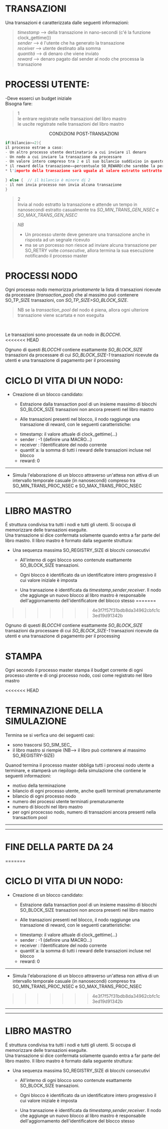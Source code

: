 # TRANSAZIONI
Una transazioni é caratterizzata dalle seguenti informazioni:
>_timestamp_ --> della transazione in nano-secondi (c'é la funzione clock_gettime()) <br>
>_sender_ --> é l'utente che ha generato la transazione <br>
>_receiver_ --> utente destinato alla somma <br> 
>_quantitá_ --> di denaro che viene inviato <br>
>_reward_ --> denaro pagato dal sender al nodo che processa la transazione <br>


# PROCESSI UTENTE:
-Deve esserci un budget iniziale </br>
 Bisogna fare:<br>
 >1<br>
 > le entrare registrate nelle transazioni del libro mastro </br>
 > le uscite registrate nelle transazioni del libro mastro </br>



<center> CONDIZIONI POST-TRANSAZIONI </center> 

``` c
if(bilancio>=2){ 
il processo estrae a caso:
- Un altro processo utente destinatario a cui inviare il denaro
- Un nodo a cui inviare la transazione da processare
- Un valore intero compreso tra 2 e il suo bilancio suddiviso in questo modo:
* il reward della transazione==percentuale SO_REWARD(che sarebbe la percentuale) del valore estratto, con un minimo di 1
* l'importo della transazione sarà uguale al valore estratto sottratto del reward
    
} else {  // il bilancio è minore di 2
- il non invia processo non invia alcuna transazione 
}
```

>2<br>
> Invia al nodo estratto la transazione e attende un tempo in nanosecondi estratto casualmente tra _SO_MIN_TRANS_GEN_NSEC_ e _SO_MAX_TRANS_GEN_NSEC_

>*NB*
> - Un processo utente deve generare una transazione anche in risposta ad un segnale ricevuto
> - ma se un porcesso non riesce ad inviare alcuna transazione per SO_RETRY volte *consecutive*, allora termina la sua esecuzione notificando il processo master


# PROCESSI NODO


Ogni processo nodo memorizza _privatamente_ la lista di transazioni ricevute da processare (_transaction_pool_) che al massimo puó contenere SO_TP_SIZE transazioni, con _SO_TP_SIZE>SO_BLOCK_SIZE_.

>NB se la _transaction_pool_ del nodo é piena, allora ogni ulteriore transazione viene scartata e non eseguita
<br>

Le transazioni sono processate da un nodo in _BLOCCHI_. <br>
<<<<<<< HEAD

Ognuno di questi _BLOCCHI_ contiene esattamente _SO_BLOCK_SIZE_ transazioni da processare di cui _SO_BLOCK_SIZE-1_ transazioni ricevute da utenti e una transazione di pagamento per il processing 


# CICLO DI VITA DI UN NODO:
- Creazione di un blocco candidato: <br>
    - Estrazione dalla transaction pool di un insieme massimo di blocchi SO_BLOCK_SIZE transazioni non ancora presenti nel libro mastro

    - Alle transazioni presenti nel blocco, il nodo raggiunge una transazione di reward, con le seguenti caratteristiche:<br>

    * timestamp: il valore attuale di clock_gettime(...)
    * sender : -1 (definire una MACRO...)
    * receiver : l’dentificatore del nodo corrente
    * quantit`a: la somma di tutti i reward delle transazioni incluse nel blocco
    * reward: 0 <br>
---
- Simula l'elaborazione di un blocco attraverso un'attesa non attiva di un intervallo temporale casuale (in nanosecondi) compreso tra SO_MIN_TRANS_PROC_NSEC e SO_MAX_TRANS_PROC_NSEC


----
# LIBRO MASTRO
É struttura condivisa tra tutti i nodi e tutti gli utenti. Si occupa di memorizzare delle transazioni eseguite.<br>
Una transazione si dice confermata solamente quando entra a far parte del libro mastro.
Il libro mastro è formato dalla seguente struttura:

- Una sequenza massima SO_REGISTRY_SIZE di blocchi consecutivi
    
    - All'interno di ogni blocco sono contenute esattamente SO_BLOCK_SIZE transazioni. 

    - Ogni blocco è identificato da un identificatore intero progressivo il cui valore iniziale è imposta
    - Una transazione è identificata da _timestamp_,_sender_,_receiver_.
    Il nodo che aggiunge un nuovo blocco al libro mastro è responsabile dell'aggiornamento dell'identificatore del blocco stesso
=======
>>>>>>> 4e3f7f57f31bdb8da34962cbfc1c3ed19d91342b

Ognuno di questi _BLOCCHI_ contiene esattamente _SO_BLOCK_SIZE_ transazioni da processare di cui _SO_BLOCK_SIZE-1_ transazioni ricevute da utenti e una transazione di pagamento per il processing 

# STAMPA
Ogni secondo il processo master stampa il budget corrente di ogni processo utente e di ongi processo nodo, così come registrato nel libro mastro

<<<<<<< HEAD
# TERMINAZIONE DELLA SIMULAZIONE
Termina se si verfica uno dei seguenti casi:
- sono  trascorsi SO_SIM_SEC_
- il libro mastro si riempie (NB--> il libro può contenere al massimo SO_REGISTRY-SIZE)

Quanod termina il processo master obbliga tutti i processi nodo utente a terminare, e stamperà un riepilogo della simulazione che contiene le seguenti informazioni:
- motivo della terminazione
- bilancio di ogni processo utente, anche quelli terminati prematuramente
- bilancio di ogni processo nodo
- numero dei processi utente terminati prematuramente
- numero di blocchi nel libro mastro 
- per ogni procecsso nodo, numero di transazioni ancora presenti nella transactiom pool
----

---- 
# FINE DELLA PARTE DA 24 
=======
# CICLO DI VITA DI UN NODO:
- Creazione di un blocco candidato: <br>
    - Estrazione dalla transaction pool di un insieme massimo di blocchi SO_BLOCK_SIZE transazioni non ancora presenti nel libro mastro

    - Alle transazioni presenti nel blocco, il nodo raggiunge una transazione di reward, con le seguenti caratteristiche:<br>

    * timestamp: il valore attuale di clock_gettime(...)
    * sender : -1 (definire una MACRO...)
    * receiver : l’dentificatore del nodo corrente
    * quantit`a: la somma di tutti i reward delle transazioni incluse nel blocco
    * reward: 0 <br>
---
- Simula l'elaborazione di un blocco attraverso un'attesa non attiva di un intervallo temporale casuale (in nanosecondi) compreso tra SO_MIN_TRANS_PROC_NSEC e SO_MAX_TRANS_PROC_NSEC
>>>>>>> 4e3f7f57f31bdb8da34962cbfc1c3ed19d91342b

---

----
# LIBRO MASTRO
É struttura condivisa tra tutti i nodi e tutti gli utenti. Si occupa di memorizzare delle transazioni eseguite.<br>
Una transazione si dice confermata solamente quando entra a far parte del libro mastro.
Il libro mastro è formato dalla seguente struttura:

- Una sequenza massima SO_REGISTRY_SIZE di blocchi consecutivi
    
    - All'interno di ogni blocco sono contenute esattamente SO_BLOCK_SIZE transazioni. 

    - Ogni blocco è identificato da un identificatore intero progressivo il cui valore iniziale è imposta
    - Una transazione è identificata da _timestamp_,_sender_,_receiver_.
    Il nodo che aggiunge un nuovo blocco al libro mastro è responsabile dell'aggiornamento dell'identificatore del blocco stesso

